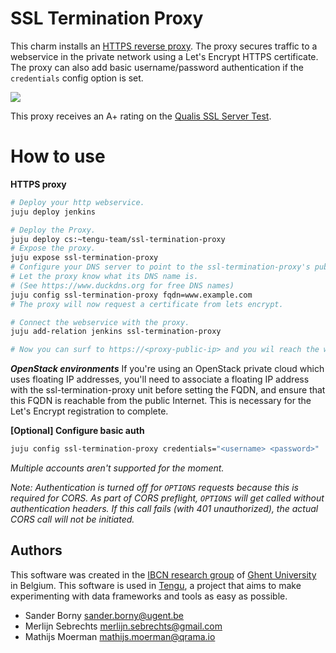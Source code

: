 # SSL Termination Proxy

This charm installs an [HTTPS reverse proxy](https://en.wikipedia.org/wiki/TLS_termination_proxy). The proxy secures traffic to a webservice in the private network using a Let's Encrypt HTTPS certificate. The proxy can also add basic username/password authentication if the `credentials` config option is set.

<img src="https://raw.githubusercontent.com/tengu-team/layer-ssl-termination-proxy/master/docs/ssl-termination-proxy.png">

This proxy receives an A+ rating on the [Qualis SSL Server Test](https://www.ssllabs.com/ssltest/index.html).

# How to use

**HTTPS proxy**

```bash
# Deploy your http webservice.
juju deploy jenkins

# Deploy the Proxy.
juju deploy cs:~tengu-team/ssl-termination-proxy
# Expose the proxy.
juju expose ssl-termination-proxy
# Configure your DNS server to point to the ssl-termination-proxy's public ip.
# Let the proxy know what its DNS name is.
# (See https://www.duckdns.org for free DNS names)
juju config ssl-termination-proxy fqdn=www.example.com
# The proxy will now request a certificate from lets encrypt.

# Connect the webservice with the proxy.
juju add-relation jenkins ssl-termination-proxy

# Now you can surf to https://<proxy-public-ip> and you wil reach the webservice.
```

***OpenStack environments***
If you're using an OpenStack private cloud which uses floating IP addresses, you'll need to associate a floating IP address with the ssl-termination-proxy unit before setting the FQDN, and ensure that this FQDN is reachable from the public Internet.  This is necessary for the Let's Encrypt registration to complete.

**[Optional] Configure basic auth**

```bash
juju config ssl-termination-proxy credentials="<username> <password>"
```

*Multiple accounts aren't supported for the moment.*

*Note: Authentication is turned off for `OPTIONS` requests because this is required for CORS. As part of CORS preflight, `OPTIONS` will get called without authentication headers. If this call fails (with 401 unauthorized), the actual CORS call will not be initiated.*



## Authors

This software was created in the [IBCN research group](https://www.ibcn.intec.ugent.be/) of [Ghent University](https://www.ugent.be/en) in Belgium. This software is used in [Tengu](https://tengu.intec.ugent.be), a project that aims to make experimenting with data frameworks and tools as easy as possible.

 - Sander Borny <sander.borny@ugent.be>
 - Merlijn Sebrechts <merlijn.sebrechts@gmail.com>
 - Mathijs Moerman <mathijs.moerman@qrama.io>
